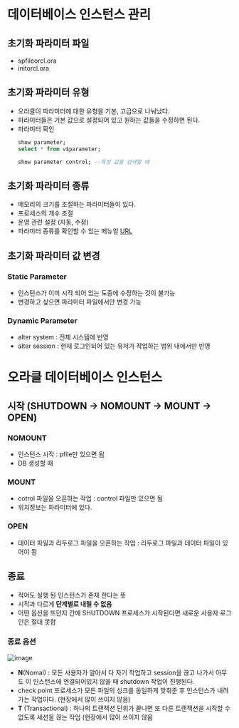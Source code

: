# 데이터베이스 인스턴스 관리
## 초기화 파라미터 파일
* spfileorcl.ora
* initorcl.ora

## 초기화 파라미터 유형
* 오라클이 파라미터에 대한 유형을 기본, 고급으로 나눠났다.
* 파라미터들은 기본 값으로 설정되어 있고 원하는 값들을 수정하면 된다.
* 파라미터 확인
  ```sql
  show parameter;
  select * from v$parameter;
  
  show parameter control; --특정 값을 검색할 때
  ```

## 초기화 파라미터 종류
* 메모리의 크기를 조절하는 파라미터들이 있다.
* 프로세스의 개수 조절
* 운영 관련 설정 (자동, 수정)
* 파라미터 종류를 확인할 수 있는 메뉴얼 [URL](https://docs.oracle.com/database/121/REFRN/GUID-FD266F6F-D047-4EBB-8D96-B51B1DCA2D61.htm#REFRN-GUID-FD266F6F-D047-4EBB-8D96-B51B1DCA2D61)

## 초기화 파라미터 값 변경
### Static Parameter
* 인스턴스가 이미 시작 되어 있는 도중에 수정하는 것이 불가능
* 변경하고 싶으면 파라미터 파일에서만 변경 가능
### Dynamic Parameter
* alter system : 전체 시스템에 반영
* alter session : 현재 로그인되어 있는 유저가 작업하는 범위 내에서만 반영


# 오라클 데이터베이스 인스턴스
## 시작 (SHUTDOWN → NOMOUNT → MOUNT → OPEN)
### NOMOUNT
* 인스턴스 시작 : pfile만 있으면 됨
* DB 생성할 때
### MOUNT
* cotrol 파일을 오픈하는 작업 : control 파일만 있으면 됨
* 위치정보는 파라미터에 있다.
### OPEN
* 데이터 파일과 리두로그 파일을 오픈하는 작업 : 리두로그 파일과 데이터 파일이 있어야 됨


## 종료
* 적어도 실행 된 인스턴스가 존재 한다는 뜻
* 시작과 다르게 **단계별로 내릴 수 없음**
* 어떤 옵션을 뜨던지 간에 SHUTDOWN 프로세스가 시작된다면 새로운 사용자 로그인은 절대 못함
### 종료 옵션
![image](https://user-images.githubusercontent.com/79209568/115942749-b6b9df00-a4e6-11eb-8bb8-c36cf79bdbaf.png)
* **N**(Nomal) : 모든 사용자가 알아서 다 자기 작업하고 session을 끊고 나가서 아무도 이 인스턴스에 연결되어있지 않을 때 shutdown 작업이 진행된다.
* check point 프로세스가 모든 파일의 싱크를 동일하게 맞춰준 후 인스턴스가 내려가는 작업이다. (현장에서 많이 쓰이지 않음)
* **T** (Transactional) : 하나의 트랜잭션 단위가 끝나면 또 다른 트랜잭션을 시작할 수 없도록 세션을 끊는 작업 (현장에서 많이 쓰이지 않음
































